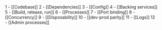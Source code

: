 
1 - [[Codebase]]
2 - [[Dependencies]]
3 - [[Config]]
4 - [[Backing services]]
5 - [[Build, release, run]]
6  - [[Processes]]
7 - [[Port binding]]
8 - [[Concurrency]]
9 - [[Disposability]]
10 - [[dev-prod parity]]
11 - [[Logs]]
12 - [[Admin processes]]